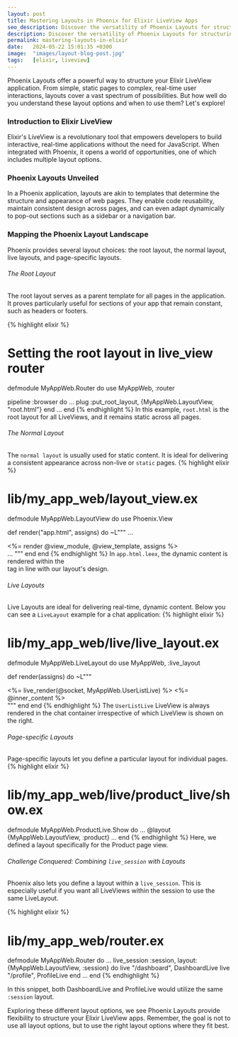 ```yaml
---
layout: post
title: Mastering Layouts in Phoenix for Elixir LiveView Apps
seo_description: Discover the versatility of Phoenix Layouts for structuring your Elixir LiveView applications. Whether you're crafting simple static pages or building complex, dynamic user interfaces, Phoenix Layouts provide the essential framework for seamless, real-time user interactions. Learn how to enhance your web development process with Phoenix Layouts today!
description: Discover the versatility of Phoenix Layouts for structuring your Elixir LiveView applications. Learn how to enhance your web development process with Phoenix Layouts today!
permalink: mastering-layouts-in-elixir
date:   2024-05-22 15:01:35 +0300
image:  "images/layout-blog-post.jpg"
tags:   [elixir, liveview]
---
```


Phoenix Layouts offer a powerful way to structure your Elixir LiveView application. From simple, static pages to complex, real-time user interactions, layouts cover a vast spectrum of possibilities. But how well do you understand these layout options and when to use them? Let's explore!
### Introduction to Elixir LiveView
Elixir's LiveView is a revolutionary tool that empowers developers to build interactive, real-time applications without the need for JavaScript. When integrated with Phoenix, it opens a world of opportunities, one of which includes multiple layout options.
### Phoenix Layouts Unveiled
In a Phoenix application, layouts are akin to templates that determine the structure and appearance of web pages. They enable code reusability, maintain consistent design across pages, and can even adapt dynamically to pop-out sections such as a sidebar or a navigation bar.
### Mapping the Phoenix Layout Landscape
Phoenix provides several layout choices: the root layout, the normal layout, live layouts, and page-specific layouts.

###### The Root Layout
The root layout serves as a parent template for all pages in the application. It proves particularly useful for sections of your app that remain constant, such as headers or footers.

{% highlight elixir %}
# Setting the root layout in live_view router
 defmodule MyAppWeb.Router do
   use MyAppWeb, :router

   pipeline :browser do
    ...
    plug :put_root_layout, {MyAppWeb.LayoutView, "root.html"}
   end
   ...
 end
{% endhighlight %}
In this example, ```root.html``` is the root layout for all LiveViews, and it remains static across all pages.

###### The Normal Layout
The `normal layout` is usually used for static content. It is ideal for delivering a consistent appearance across non-live or `static` pages.
{% highlight elixir %}
# lib/my_app_web/layout_view.ex
defmodule MyAppWeb.LayoutView do
  use Phoenix.View

  def render("app.html", assigns) do
    ~L"""
      ...
      <main role='main'>
       <%= render @view_module, @view_template, assigns %>
      </main>
      ...
    """
    end
  end
{% endhighlight %}
In `app.html.leex`, the dynamic content is rendered within the <main> tag in line with our layout's design.

###### Live Layouts
Live Layouts are ideal for delivering real-time, dynamic content. Below you can see a `LiveLayout` example for a chat application:
{% highlight elixir %}
# lib/my_app_web/live/live_layout.ex
defmodule MyAppWeb.LiveLayout do
  use MyAppWeb, :live_layout

  def render(assigns) do
    ~L"""
      <div class="chat-container">
        <%= live_render(@socket, MyAppWeb.UserListLive) %>
        <%= @inner_content %>
      </div>
    """
  end
end
{% endhighlight %}
The `UserListLive` LiveView is always rendered in the chat container irrespective of which LiveView is shown on the right.

###### Page-specific Layouts

Page-specific layouts let you define a particular layout for individual pages.
{% highlight elixir %}
# lib/my_app_web/live/product_live/show.ex
defmodule MyAppWeb.ProductLive.Show do
 ...
 @layout {MyAppWeb.LayoutView, :product}
 ...
end
{% endhighlight %}
Here, we defined a layout specifically for the Product page view.

###### Challenge Conquered: Combining `live_session` with Layouts

Phoenix also lets you define a layout within a `live_session`. This is especially useful if you want all LiveViews within the session to use the same LiveLayout.

{% highlight elixir %}
# lib/my_app_web/router.ex
defmodule MyAppWeb.Router do
 ...
 live_session :session, layout: {MyAppWeb.LayoutView, :session} do
   live "/dashboard", DashboardLive
   live "/profile", ProfileLive
 end
 ...
end
{% endhighlight %}

In this snippet, both DashboardLive and ProfileLive would utilize the same `:session` layout.

Exploring these different layout options, we see Phoenix Layouts provide flexibility to structure your Elixir LiveView apps. Remember, the goal is not to use all layout options, but to use the right layout options where they fit best.





